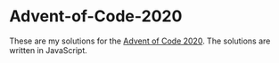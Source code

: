 # Advent-of-Code-2020

These are my solutions for the [Advent of Code 2020](https://adventofcode.com/2020).
The solutions are written in JavaScript.